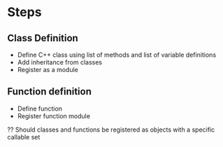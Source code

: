 # Steps

## Class Definition

- Define C++ class using list of methods and list of variable definitions
- Add inheritance from classes
- Register as a module

## Function definition

- Define function
- Register function module

?? Should classes and functions be registered as objects with a specific callable set